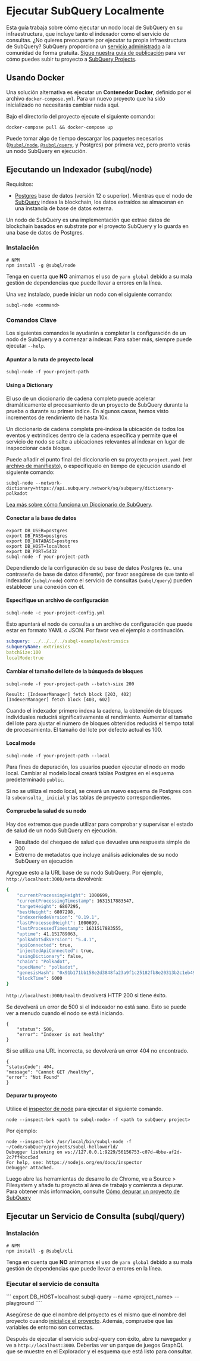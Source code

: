# Ejecutar SubQuery Localmente

Esta guía trabaja sobre cómo ejecutar un nodo local de SubQuery en su infraestructura, que incluye tanto el indexador como el servicio de consultas. ¿No quieres preocuparte por ejecutar tu propia infraestructura de SubQuery? SubQuery proporciona un [servicio administrado](https://explorer.subquery.network) a la comunidad de forma gratuita. [Sigue nuestra guía de publicación](../publish/publish.md) para ver cómo puedes subir tu proyecto a [SubQuery Projects](https://project.subquery.network).

## Usando Docker

Una solución alternativa es ejecutar un <strong>Contenedor Docker</strong>, definido por el archivo `docker-compose.yml`. Para un nuevo proyecto que ha sido inicializado no necesitarás cambiar nada aquí.

Bajo el directorio del proyecto ejecute el siguiente comando:

```shell
docker-compose pull && docker-compose up
```

Puede tomar algo de tiempo descargar los paquetes necesarios ([`@subql/node`](https://www.npmjs.com/package/@subql/node), [`@subql/query`](https://www.npmjs.com/package/@subql/query), y Postgres) por primera vez, pero pronto verás un nodo SubQuery en ejecución.

## Ejecutando un Indexador (subql/node)

Requisitos:

- [Postgres](https://www.postgresql.org/) base de datos (versión 12 o superior). Mientras que el nodo de [SubQuery](#start-a-local-subquery-node) indexa la blockchain, los datos extraídos se almacenan en una instancia de base de datos externa.

Un nodo de SubQuery es una implementación que extrae datos de blockchain basados en substrate por el proyecto SubQuery y lo guarda en una base de datos de Postgres.

### Instalación

```shell
# NPM
npm install -g @subql/node
```

Tenga en cuenta que **NO** animamos el uso de `yarn global` debido a su mala gestión de dependencias que puede llevar a errores en la línea.

Una vez instalado, puede iniciar un nodo con el siguiente comando:

```shell
subql-node <command>
```

### Comandos Clave

Los siguientes comandos le ayudarán a completar la configuración de un nodo de SubQuery y a comenzar a indexar. Para saber más, siempre puede ejecutar `--help`.

#### Apuntar a la ruta de proyecto local

```
subql-node -f your-project-path
```

#### Using a Dictionary

El uso de un diccionario de cadena completo puede acelerar dramáticamente el procesamiento de un proyecto de SubQuery durante la prueba o durante su primer índice. En algunos casos, hemos visto incrementos de rendimiento de hasta 10x.

Un diccionario de cadena completa pre-indexa la ubicación de todos los eventos y extríndices dentro de la cadena específica y permite que el servicio de nodo se salte a ubicaciones relevantes al indexar en lugar de inspeccionar cada bloque.

Puede añadir el punto final del diccionario en su proyecto `project.yaml` (ver [archivo de manifiesto](../create/manifest.md)), o especifíquelo en tiempo de ejecución usando el siguiente comando:

```
subql-node --network-dictionary=https://api.subquery.network/sq/subquery/dictionary-polkadot
```

[Lea más sobre cómo funciona un Diccionario de SubQuery](../tutorials_examples/dictionary.md).

#### Conectar a la base de datos

```
export DB_USER=postgres
export DB_PASS=postgres
export DB_DATABASE=postgres
export DB_HOST=localhost
export DB_PORT=5432
subql-node -f your-project-path 
````

Dependiendo de la configuración de su base de datos Postgres (e.. una contraseña de base de datos diferente), por favor asegúrese de que tanto el indexador (`subql/node`) como el servicio de consultas (`subql/query`) pueden establecer una conexión con él.

#### Especifique un archivo de configuración

```
subql-node -c your-project-config.yml
```

Esto apuntará el nodo de consulta a un archivo de configuración que puede estar en formato YAML o JSON. Por favor vea el ejemplo a continuación.

```yaml
subquery: ../../../../subql-example/extrinsics
subqueryName: extrinsics
batchSize:100
localMode:true
```

#### Cambiar el tamaño del lote de la búsqueda de bloques

```
subql-node -f your-project-path --batch-size 200

Result: [IndexerManager] fetch block [203, 402]
[IndexerManager] fetch block [403, 602]
```

Cuando el indexador primero indexa la cadena, la obtención de bloques individuales reducirá significativamente el rendimiento. Aumentar el tamaño del lote para ajustar el número de bloques obtenidos reducirá el tiempo total de procesamiento. El tamaño del lote por defecto actual es 100.

#### Local mode

```
subql-node -f your-project-path --local
```

Para fines de depuración, los usuarios pueden ejecutar el nodo en modo local. Cambiar al modelo local creará tablas Postgres en el esquema predeterminado `public`.

Si no se utiliza el modo local, se creará un nuevo esquema de Postgres con la `subconsulta_ inicial` y las tablas de proyecto correspondientes.


#### Compruebe la salud de su nodo

Hay dos extremos que puede utilizar para comprobar y supervisar el estado de salud de un nodo SubQuery en ejecución.

- Resultado del chequeo de salud que devuelve una respuesta simple de 200
- Extremo de metadatos que incluye análisis adicionales de su nodo SubQuery en ejecución

Agregue esto a la URL base de su nodo SubQuery. Por ejemplo, `http://localhost:3000/meta` devolverá:

```bash
{
    "currentProcessingHeight": 1000699,
    "currentProcessingTimestamp": 1631517883547,
    "targetHeight": 6807295,
    "bestHeight": 6807298,
    "indexerNodeVersion": "0.19.1",
    "lastProcessedHeight": 1000699,
    "lastProcessedTimestamp": 1631517883555,
    "uptime": 41.151789063,
    "polkadotSdkVersion": "5.4.1",
    "apiConnected": true,
    "injectedApiConnected": true,
    "usingDictionary": false,
    "chain": "Polkadot",
    "specName": "polkadot",
    "genesisHash": "0x91b171bb158e2d3848fa23a9f1c25182fb8e20313b2c1eb49219da7a70ce90c3",
    "blockTime": 6000
}
```

`http://localhost:3000/health` devolverá HTTP 200 si tiene éxito.

Se devolverá un error de 500 si el indexador no está sano. Esto se puede ver a menudo cuando el nodo se está iniciando.

```shell
{
    "status": 500,
    "error": "Indexer is not healthy"
}
```

Si se utiliza una URL incorrecta, se devolverá un error 404 no encontrado.

```shell
{
"statusCode": 404,
"message": "Cannot GET /healthy",
"error": "Not Found"
}
```

#### Depurar tu proyecto

Utilice el [inspector de node](https://nodejs.org/en/docs/guides/debugging-getting-started/) para ejecutar el siguiente comando.

```shell
node --inspect-brk <path to subql-node> -f <path to subQuery project>
```

Por ejemplo:
```shell
node --inspect-brk /usr/local/bin/subql-node -f ~/Code/subQuery/projects/subql-helloworld/
Debugger listening on ws://127.0.0.1:9229/56156753-c07d-4bbe-af2d-2c7ff4bcc5ad
For help, see: https://nodejs.org/en/docs/inspector
Debugger attached.
```
Luego abre las herramientas de desarrollo de Chrome, ve a Source > Filesystem y añade tu proyecto al área de trabajo y comienza a depurar. Para obtener más información, consulte [Cómo depurar un proyecto de SubQuery](https://doc.subquery.network/tutorials_examples/debug-projects/)
## Ejecutar un Servicio de Consulta (subql/query)

### Instalación

```shell
# NPM
npm install -g @subql/cli
```

Tenga en cuenta que **NO** animamos el uso de `yarn global` debido a su mala gestión de dependencias que puede llevar a errores en la línea.

### Ejecutar el servicio de consulta
``` export DB_HOST=localhost subql-query --name <project_name> --playground ````

Asegúrese de que el nombre del proyecto es el mismo que el nombre del proyecto cuando [inicialice el proyecto](../quickstart/quickstart.md#initialise-the-starter-subquery-project). Además, compruebe que las variables de entorno son correctas.

Después de ejecutar el servicio subql-query con éxito, abre tu navegador y ve a `http://localhost:3000`. Deberías ver un parque de juegos GraphQL que se muestre en el Explorador y el esquema que está listo para consultar.
